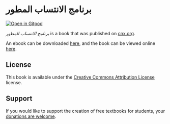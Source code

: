 # برنامج الانتساب المطور

[![Open in Gitpod](https://gitpod.io/button/open-in-gitpod.svg)](https://gitpod.io/from-referrer/)

_برنامج الانتساب المطور_ is a book that was published on [cnx.org](https://cnx.org/).

An ebook can be downloaded [here](https://github.com/cnx-user-books/cnxbook-brnmj-lntsb-lmtwr/releases/latest), and the book can be viewed online [here](https://github.com/cnx-user-books/cnxbook-brnmj-lntsb-lmtwr/releases/latest).

## License
This book is available under the [Creative Commons Attribution License](./LICENSE) license.

## Support
If you would like to support the creation of free textbooks for students, your [donations are welcome](https://riceconnect.rice.edu/donation/support-openstax-banner).
